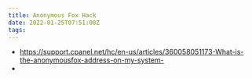 ```yaml
---
title: Anonymous Fox Hack
date: 2022-01-25T07:51:00Z
tags:
---
```


* https://support.cpanel.net/hc/en-us/articles/360058051173-What-is-the-anonymousfox-address-on-my-system-
* 
